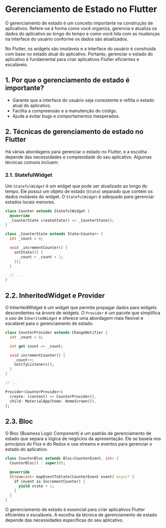 # Gerenciamento de Estado no Flutter

O gerenciamento de estado é um conceito importante na construção de aplicativos. Refere-se à forma como você organiza, gerencia e atualiza os dados do aplicativo ao longo do tempo e como você lida com as mudanças na interface do usuário conforme os dados são atualizados.

No Flutter, os widgets são imutáveis e a interface do usuário é construída com base no estado atual do aplicativo. Portanto, gerenciar o estado do aplicativo é fundamental para criar aplicativos Flutter eficientes e escaláveis.

## 1. Por que o gerenciamento de estado é importante?

- Garante que a interface do usuário seja consistente e reflita o estado atual do aplicativo.
- Facilita a compreensão e a manutenção do código.
- Ajuda a evitar bugs e comportamentos inesperados.

## 2. Técnicas de gerenciamento de estado no Flutter

Há várias abordagens para gerenciar o estado no Flutter, e a escolha depende das necessidades e complexidade do seu aplicativo. Algumas técnicas comuns incluem:

### 2.1. StatefulWidget

Um `StatefulWidget` é um widget que pode ser atualizado ao longo do tempo. Ele possui um objeto de estado (`State`) separado que contém os dados mutáveis do widget. O `StatefulWidget` é adequado para gerenciar estados locais menores.

```dart
class Counter extends StatefulWidget {
  @override
  _CounterState createState() => _CounterState();
}

class _CounterState extends State<Counter> {
  int _count = 0;

  void _incrementCounter() {
    setState(() {
      _count = _count + 1;
    });
  }

  // ...
}
```

## 2.2. InheritedWidget e Provider

O InheritedWidget é um widget que permite propagar dados para widgets descendentes na árvore de widgets. O `Provider` é um pacote que simplifica o uso de `InheritedWidget` e oferece uma abordagem mais flexível e escalável para o gerenciamento de estado.

```dart
class CounterProvider extends ChangeNotifier {
  int _count = 0;

  int get count => _count;

  void incrementCounter() {
    _count++;
    notifyListeners();
  }
}

// ...

Provider<CounterProvider>(
  create: (context) => CounterProvider(),
  child: MaterialApp(home: HomeScreen()),
);
```

## 2.3. Bloc

O Bloc (Business Logic Component) é um padrão de gerenciamento de estado que separa a lógica de negócios da apresentação. Ele se baseia nos princípios do Flux e do Redux e usa streams e eventos para gerenciar o estado do aplicativo.

```dart
class CounterBloc extends Bloc<CounterEvent, int> {
  CounterBloc() : super(0);

  @override
  Stream<int> mapEventToState(CounterEvent event) async* {
    if (event is IncrementCounter) {
      yield state + 1;
    }
  }
}
```

O gerenciamento de estado é essencial para criar aplicativos Flutter eficientes e escaláveis. A escolha da técnica de gerenciamento de estado depende das necessidades específicas do seu aplicativo.
